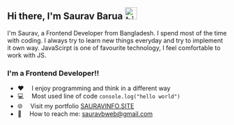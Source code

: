 ## Hi there, I'm Saurav Barua <img src="http://sauravinfo.site/saurav.jpg" width="28px" alt="hi">

I'm Saurav, a Frontend Developer from Bangladesh. I spend most of the time with coding. I always try to learn new things everyday and try to implement it own way. JavaScirpt is one of favourite technology, I feel comfortable to work with JS. 

### I'm a Frontend Developer!!


- :hearts: &emsp;I enjoy programming and think in a different way 
- :computer: &emsp;Most used line of code `console.log("hello world")` 
- 🌐 &emsp;Visit my portfolio [SAURAVINFO.SITE](http://sauravinfo.site)
- :e-mail: &emsp;How to reach me: sauravbweb@gmail.com
